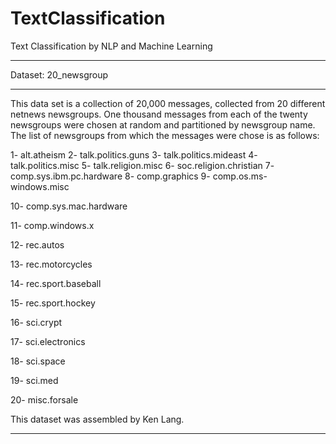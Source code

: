 # TextClassification
Text Classification by NLP and Machine Learning

***************************************************************************************
Dataset: 20_newsgroup
***************************************************************************************
This data set is a collection of 20,000 messages, collected from 20 different netnews newsgroups. One thousand messages from each of the twenty newsgroups were chosen at random and partitioned by newsgroup name. The list of newsgroups from which the messages were chose is as follows:

1- alt.atheism
2- talk.politics.guns
3- talk.politics.mideast
4- talk.politics.misc
5- talk.religion.misc
6- soc.religion.christian
7- comp.sys.ibm.pc.hardware
8- comp.graphics
9- comp.os.ms-windows.misc

10- comp.sys.mac.hardware

11- comp.windows.x

12- rec.autos

13- rec.motorcycles

14- rec.sport.baseball

15- rec.sport.hockey

16- sci.crypt

17- sci.electronics

18- sci.space

19- sci.med

20- misc.forsale

This dataset was assembled by Ken Lang.
*********************************************************************************************
